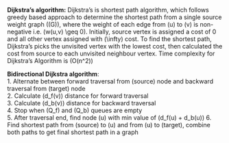 **Dijkstra’s algorithm:** Dijkstra’s is shortest path algorithm, which
follows greedy based approach to determine the shortest path from a
single source weight graph \((G)\), where the weight of each edge from
\(u\) to \(v\) is non-negative i.e. \(w(u,v) \geq 0\). Initially, source
vertex is assigned a cost of 0 and all other vertex assigned with
\(\infty\) cost. To find the shortest path, Dijkstra’s picks the
unvisited vertex with the lowest cost, then calculated the cost from
source to each unvisited neighbour vertex. Time complexity for
Dijkstra’s Algorithm is \(O(n^2)\)

**Bidirectional Dijkstra algorithm**:  
1\. Alternate between forward traversal from \(source\) node and
backward traversal from \(target\) node  
2\. Calculate \(d_f(v)\) distance for forward traversal  
3\. Calculate \(d_b(v)\) distance for backward traversal  
4\. Stop when \(Q_f\) and \(Q_b\) queues are empty  
5\. After traversal end, find node \(u\) with min value of
\(d_f(u) + d_b(u)\) 6. Find shortest path from \(source\) to \(u\) and
from \(u\) to \(target\), combine both paths to get final shortest path
in a graph
